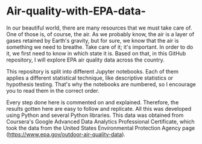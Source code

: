 # Air-quality-with-EPA-data-

In our beautiful world, there are many resources that we must take care of. One of those is, of course, the air. As we probably know, the air is a layer of gases retained by Earth's gravity, but for sure, we know that the air is something we need to breathe. Take care of it; it's important. In order to do it, we first need to know in which state it is. Based on that, in this GitHub repository, I will explore EPA air quality data across the country.

This repository is split into different Jupyter notebooks. Each of them applies a different statistical technique, like descriptive statistics or hypothesis testing. That's why the notebooks are numbered, so I encourage you to read them in the correct order.

Every step done here is commented on and explained. Therefore, the results gotten here are easy to follow and replicate. All this was developed using Python and several Python libraries. This data was obtained from Coursera's Google Advanced Data Analytics Professional Certificate, which took the data from the United States Environmental Protection Agency page (https://www.epa.gov/outdoor-air-quality-data).
